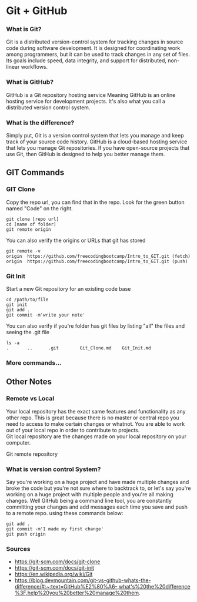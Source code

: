 # Git + GitHub

### What is Git?
Git is a distributed version-control system for tracking changes in source code during software development.
It is designed for coordinating work among programmers,
but it can be used to track changes in any set of files.
Its goals include speed, data integrity, and support for distributed, non-linear workflows.

### What is GitHub?

GitHub is a Git repository hosting service
Meaning GitHub is an online hosting service for development projects. It's also what you call a distributed version control system.

### What is the difference?
Simply put, Git is a version control system that lets you manage and keep track of your source code history. GitHub is a cloud-based hosting service that lets you manage Git repositories. If you have open-source projects that use Git, then GitHub is designed to help you better manage them.

## GIT Commands

### GIT Clone

Copy the repo url, you can find that in the repo.
Look for the green button named "Code" on the right.  

```
git clone [repo url]
cd [name of folder]
git remote origin
```
You can also verify the origins or URLs that git has stored

```
git remote -v
origin	https://github.com/freecodingbootcamp/Intro_to_GIT.git (fetch)
origin	https://github.com/freecodingbootcamp/Intro_to_GIT.git (push)
```

### Git Init

Start a new Git repository for an existing code base

```
cd /path/to/file
git init
git add .
git commit -m'write your note'
```
You can also verify if you're folder has git files by listing "all" the files and seeing the .git file

```
ls -a
.		..		.git		Git_Clone.md	Git_Init.md
```

### More commands...

## Other Notes

### Remote vs Local
Your local repository has the exact same features and functionality as any other repo.  This is great because there is no master or central repo you need to access to make certain changes or whatnot.  You are able to work out of your local repo in order to contribute to projects.   
Git local repository are the changes made on your local repository on your computer.

Git remote repository

### What is version control System?
 Say you're working on a huge project and have made multiple changes and broke the code but you're not sure where to backtrack to, or let's say you're working on a huge project with multiple people and you're all making changes. Well GitHub being a command line tool, you are constantly committing your changes and add messages each time you save and push to a remote repo. using these commands below:
 ```
 git add .
 git commit -m'I made my first change'
 git push origin
 ```




### Sources

 - https://git-scm.com/docs/git-clone
 - https://git-scm.com/docs/git-init
 - https://en.wikipedia.org/wiki/Git
 - https://blog.devmountain.com/git-vs-github-whats-the-difference/#:~:text=GitHub%E2%80%A6-,what's%20the%20difference%3F,help%20you%20better%20manage%20them.
